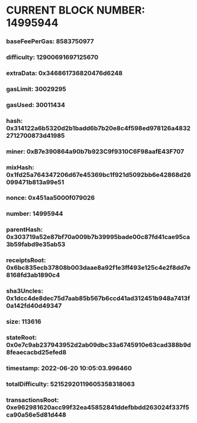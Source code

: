 # CURRENT BLOCK NUMBER: 14995944

### baseFeePerGas: 8583750977
### difficulty: 12900691697125670
### extraData: 0x346861736820476d6248
### gasLimit: 30029295
### gasUsed: 30011434
### hash: 0x314122a6b5320d2b1badd6b7b20e8c4f598ed978126a48322712700873d41985
### miner: 0xB7e390864a90b7b923C9f9310C6F98aafE43F707
### mixHash: 0x1fd25a764347206d67e45369bc1f921d5092bb6e42868d26099471b813a99e51
### nonce: 0x451aa5000f079026
### number: 14995944
### parentHash: 0x303719a52e87bf70a009b7b39995bade00c87fd41cae95ca3b59fabd9e35ab53
### receiptsRoot: 0x6bc835ecb37808b003daae8a92f1e3ff493e125c4e2f8dd7e8168fd3ab1890c4
### sha3Uncles: 0x1dcc4de8dec75d7aab85b567b6ccd41ad312451b948a7413f0a142fd40d49347
### size: 113616
### stateRoot: 0x0e7c9ab237943952d2ab09dbc33a6745910e63cad388b9d8feaecacbd25efed8
### timestamp: 2022-06-20 10:05:03.996460
### totalDifficulty: 52152920119605358318063
### transactionsRoot: 0xe962981620acc99f32ea45852841ddefbbdd263024f337f5ca90a56e5d81d448
